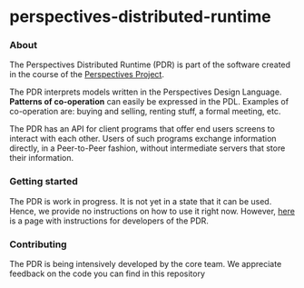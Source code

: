 perspectives-distributed-runtime
======================

### About
The Perspectives Distributed Runtime (PDR) is part of the software created in the course of the [Perspectives Project](https://academy.perspect.it).

The PDR interprets models written in the Perspectives Design Language. **Patterns of co-operation** can easily be expressed in the PDL. Examples of co-operation are: buying and selling, renting stuff, a formal meeting, etc.

The PDR has an API for client programs that offer end users screens to interact with each other. Users of such programs exchange information directly, in a Peer-to-Peer fashion, without intermediate servers that store their information.

### Getting started
The PDR is work in progress. It is not yet in a state that it can be used. Hence, we provide no instructions on how to use it right now. However, [here](./technical%20readme.md) is a page with instructions for developers of the PDR.

### Contributing
The PDR is being intensively developed by the core team. We appreciate feedback on the code you can find in this repository
